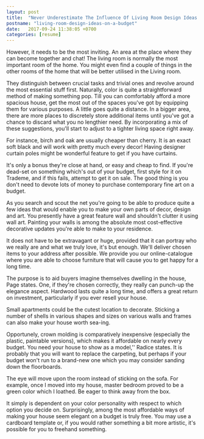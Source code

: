 ```yaml
---
layout: post
title:  "Never Underestimate The Influence Of Living Room Design Ideas On A Budget"
postname: "living-room-design-ideas-on-a-budget"
date:   2017-09-24 11:38:05 +0700
categories: [resume]
---
```

However, it needs to be the most inviting. An area at the place where they can become together and chat! The living room is normally the most important room of the home. You might even find a couple of things in the other rooms of the home that will be better utilised in the Living room.

They distinguish between crucial tasks and trivial ones and revolve around the most essential stuff first. Naturally, color is quite a straightforward method of making something pop. Till you can comfortably afford a more spacious house, get the most out of the spaces you've got by equipping them for various purposes. A little goes quite a distance. In a bigger area, there are more places to discretely store additional items until you've got a chance to discard what you no lengthier need. By incorporating a mix of these suggestions, you'll start to adjust to a tighter living space right away.

For instance, birch and oak are usually cheaper than cherry. It is an exact soft black and will work with pretty much every decor! Having designer curtain poles might be wonderful feature to get if you have curtains.

It's only a bonus they're close at hand, or easy and cheap to find. If you're dead-set on something which's out of your budget, first style for it on Trademe, and if this fails, attempt to get it on sale. The good thing is you don't need to devote lots of money to purchase contemporary fine art on a budget.

As you search and scout the net you're going to be able to produce quite a few ideas that would enable you to make your own parts of decor, design and art. You presently have a great feature wall and shouldn't clutter it using wall art. Painting your walls is among the absolute most cost-effective decorative updates you're able to make to your residence.

It does not have to be extravagant or huge, provided that it can portray who we really are and what we truly love, it's but enough. We'll deliver chosen items to your address after possible. We provide you our online-catalogue where you are able to choose furniture that will cause you to get happy for a long time.

The purpose is to aid buyers imagine themselves dwelling in the house, Page states. One, if they're chosen correctly, they really can punch-up the elegance aspect. Hardwood lasts quite a long time, and offers a great return on investment, particularly if you ever resell your house.

Small apartments could be the cutest location to decorate. Sticking a number of shells in various shapes and sizes on various walls and frames can also make your house worth sea-ing.

Opportunely, crown molding is comparatively inexpensive (especially the plastic, paintable versions), which makes it affordable on nearly every budget. You need your house to show as a model,'' Radice states. It is probably that you will want to replace the carpeting, but perhaps if your budget won't run to a brand-new one which you may consider sanding down the floorboards.

The eye will move upon the room instead of sticking on the sofa. For example, once I moved into my house, master bedroom proved to be a green color which I loathed. Be eager to think away from the box.

It simply is dependent on your color personality with respect to which option you decide on. Surprisingly, among the most affordable ways of making your house seem elegant on a budget is truly free. You may use a cardboard template or, if you would rather something a bit more artistic, it's possible for you to freehand something.
